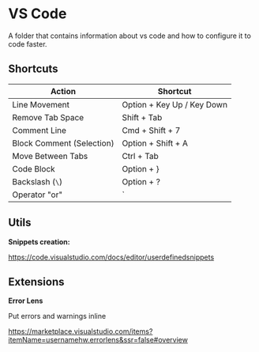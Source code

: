 # VS Code

A folder that contains information about vs code and how to configure it to code faster.

## Shortcuts

| Action                  | Shortcut                   |
|-------------------------|----------------------------|
| Line Movement           | Option + Key Up / Key Down |
| Remove Tab Space        | Shift + Tab                |
| Comment Line            | Cmd + Shift + 7            |
| Block Comment (Selection) | Option + Shift + A        |
| Move Between Tabs       | Ctrl + Tab                 |
| Code Block              | Option + }                 |
| Backslash (`\`)         | Option + ?                 |
| Operator "or"           | `||`                       |

## Utils

**Snippets creation:**

https://code.visualstudio.com/docs/editor/userdefinedsnippets

## Extensions

**Error Lens**

Put errors and warnings inline

https://marketplace.visualstudio.com/items?itemName=usernamehw.errorlens&ssr=false#overview 

